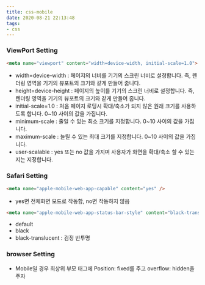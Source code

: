 ```yaml
---
title: css-mobile
date: 2020-08-21 22:13:48
tags:
- css
---
```


### ViewPort Setting
```html
<meta name="viewport" content="width=device-width, initial-scale=1.0">
```

- width=device-width : 페이지의 너비를 기기의 스크린 너비로 설정합니다. 즉, 렌더링 영역을 기기의 뷰포트의 크기와 같게 만들어 줍니다.
- height=device-height : 페이지의 높이를 기기의 스크린 너비로 설정합니다. 즉, 렌더링 영역을 기기의 뷰포트의 크기와 같게 만들어 줍니다.
- initial-scale=1.0 : 처음 페이지 로딩시 확대/축소가 되지 않은 원래 크기를 사용하도록 합니다. 0~10 사이의 값을 가집니다.
- minimum-scale : 줄일 수 있는 최소 크기를 지정합니다. 0~10 사이의 값을 가집니다.
- maximum-scale : 늘릴 수 있는 최대 크기를 지정합니다. 0~10 사이의 값을 가집니다.
- user-scalable : yes 또는 no 값을 가지며 사용자가 화면을 확대/축소 할 수 있는지는 지정합니다.

### Safari Setting
```html
<meta name="apple-mobile-web-app-capable" content="yes" />
```
- yes면 전체화면 모드로 작동함, no면 작동하지 않음

```html
<meta name="apple-mobile-web-app-status-bar-style" content="black-translucent" />
```
- default
- black
- black-translucent : 검정 반투명

### browser Setting
- Mobile일 경우 최상위 부모 태그에 Position: fixed를 주고 overflow: hidden을 주자